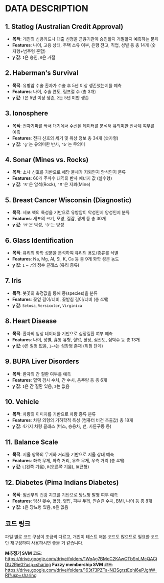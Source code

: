 # DATA DESCRIPTION

## 1. Statlog (Australian Credit Approval)
- **목적**: 개인의 신용카드나 대출 신청을 금융기관이 승인할지 거절할지 예측하는 문제  
- **Features**: 나이, 고용 상태, 주택 소유 여부, 은행 잔고, 직업, 성별 등 총 14개 (숫자형+범주형 혼합)  
- **y 값**: `1`은 승인, `0`은 거절  

## 2. Haberman's Survival
- **목적**: 유방암 수술 환자가 수술 후 5년 이상 생존했는지를 예측  
- **Features**: 나이, 수술 연도, 림프절 수 (총 3개)  
- **y 값**: `1`은 5년 이상 생존, `2`는 5년 미만 생존  

## 3. Ionosphere
- **목적**: 전자기파를 쏴서 대기에서 수신된 데이터를 분석해 유의미한 반사체 여부를 예측  
- **Features**: 전파 신호의 세기 및 위상 정보 총 34개 (숫자형)  
- **y 값**: `'g'`는 유의미한 반사, `'b'`는 무의미  

## 4. Sonar (Mines vs. Rocks)
- **목적**: 소나 신호를 기반으로 해당 물체가 지뢰인지 암석인지 분류  
- **Features**: 60개 주파수 대역의 반사 에너지 값 (실수형)  
- **y 값**: `'R'`은 암석(Rock), `'M'`은 지뢰(Mine)  

## 5. Breast Cancer Wisconsin (Diagnostic)
- **목적**: 세포 핵의 특성을 기반으로 유방암이 악성인지 양성인지 분류  
- **Features**: 세포의 크기, 모양, 질감, 경계 등 총 30개  
- **y 값**: `'M'`은 악성, `'B'`는 양성  

## 6. Glass Identification
- **목적**: 유리의 화학 성분을 분석하여 유리의 용도/종류를 식별  
- **Features**: Na, Mg, Al, Si, K, Ca 등 총 9개 화학 성분 농도  
- **y 값**: `1` ~ `7`의 정수 클래스 (유리 종류)  

## 7. Iris
- **목적**: 붓꽃의 측정값을 통해 종(species)을 분류  
- **Features**: 꽃잎 길이/너비, 꽃받침 길이/너비 (총 4개)  
- **y 값**: `Setosa`, `Versicolor`, `Virginica`  

## 8. Heart Disease
- **목적**: 환자의 임상 데이터를 기반으로 심장질환 여부 예측  
- **Features**: 나이, 성별, 흉통 유형, 혈압, 혈당, 심전도, 심박수 등 총 13개  
- **y 값**: `0`은 질병 없음, `1~4`는 심장병 존재 (위험 단계)  

## 9. BUPA Liver Disorders
- **목적**: 환자의 간 질환 여부를 예측  
- **Features**: 혈액 검사 수치, 간 수치, 음주량 등 총 6개  
- **y 값**: `1`은 간 질환 있음, `2`는 없음  

## 10. Vehicle
- **목적**: 차량의 이미지를 기반으로 차량 종류 분류  
- **Features**: 차량 외형의 기하학적 특성 (컴퓨터 비전 추출값) 총 18개  
- **y 값**: 4가지 차량 클래스 (버스, 승용차, 밴, 사륜구동 등)  

## 11. Balance Scale
- **목적**: 저울 양쪽의 무게와 거리를 기반으로 저울 상태 예측  
- **Features**: 좌측 무게, 좌측 거리, 우측 무게, 우측 거리 (총 4개)  
- **y 값**: `L`(왼쪽 기움), `R`(오른쪽 기움), `B`(균형)  

## 12. Diabetes (Pima Indians Diabetes)
- **목적**: 임신부의 건강 지표를 기반으로 당뇨병 발병 여부 예측  
- **Features**: 임신 횟수, 혈당, 혈압, 피부 두께, 인슐린 수치, BMI, 나이 등 총 8개  
- **y 값**: `1`은 당뇨병 있음, `0`은 없음

## 코드 링크
파일 별로 코드 구성이 조금씩 다르고, 개인이 테스트 해본 코드도 많으므로 필요한 코드만 재구성하여 사용하시면 좋을 거 같습니다. 

**M추정기 SVM 코드**: https://drive.google.com/drive/folders/1WqAg7BMoC2KAwOTbSpLMcQACiDU2RjeG?usp=sharing
**Fuzzy membership SVM 코드**: https://drive.google.com/drive/folders/163t73PZTa-Nj3SgrztEqhI6ePJghW-RI?usp=sharing
